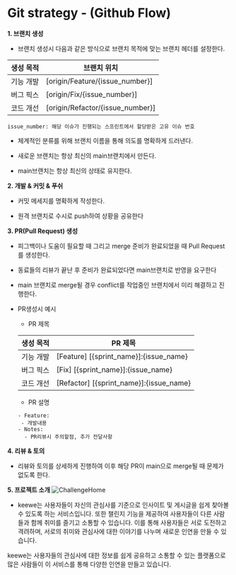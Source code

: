 # Git strategy - (Github Flow)

**1. 브랜치 생성**

- 브랜치 생성시 다음과 같은 방식으로 브랜치 목적에 맞는 브랜치 헤더를 설정한다.

| 생성 목적 | 브랜치 위치                      |
| --------- | -------------------------------- |
| 기능 개발 | [origin/Feature/{issue_number}]  |
| 버그 픽스 | [origin/Fix/{issue_number}]      |
| 코드 개선 | [origin/Refactor/{issue_number}] |

```
issue_number: 해당 이슈가 진행되는 스프린트에서 할당받은 고유 이슈 번호
```

- 체계적인 분류를 위해 브랜치 이름을 통해 의도를 명확하게 드러낸다.

- 새로운 브랜치는 항상 최신의 main브랜치에서 만든다.

- main브랜치는 항상 최신의 상태로 유지한다.

**2. 개발 & 커밋 & 푸쉬**

- 커밋 메세지를 명확하게 작성한다.

- 원격 브랜치로 수시로 push하여 상황을 공유한다

**3. PR(Pull Request) 생성**

- 피그백이나 도움이 필요할 때 그리고 merge 준비가 완료되었을 때 Pull Request를 생성한다.

- 동료들의 리뷰가 끝난 후 준비가 완료되었다면 main브랜치로 반영을 요구한다

- main 브랜치로 merge될 경우 conflict를 작업중인 브랜치에서 미리 해결하고 진행한다.

- PR생성시 예시

  - PR 제목

  | 생성 목적 | PR 제목                                 |
  | --------- | --------------------------------------- |
  | 기능 개발 | [Feature] [{sprint_name}]:{issue_name}  |
  | 버그 픽스 | [Fix] [{sprint_name}]:{issue_name}      |
  | 코드 개선 | [Refactor] [{sprint_name}]:{issue_name} |

  - PR 설명

  ```
  - Feature:
   - 개발내용
  - Notes:
    - PR리뷰시 주의할점, 추가 전달사항
  ```

**4. 리뷰 & 토의**

- 리뷰와 토의를 상세하게 진행하여 이후 해당 PR이 main으로 merge될 때 문제가 없도록 한다.


**5. 프로젝트 소개**
![ChallengeHome](https://user-images.githubusercontent.com/29995264/230901103-1a4b52f1-6659-45d8-8795-17b3459a6431.png)

- keewe는 사용자들이 자신의 관심사를 기준으로 인사이트 및 게시글을 쉽게 찾아볼 수 있도록 하는 서비스입니다. 또한 챌린지 기능을 제공하여 사용자들이 다른 사람들과 함께 취미를 즐기고 소통할 수 있습니다. 이를 통해 사용자들은 서로 도전하고 격려하며, 서로의 취미와 관심사에 대한 이야기를 나누며 새로운 인연을 만들 수 있습니다.

keewe는 사용자들의 관심사에 대한 정보를 쉽게 공유하고 소통할 수 있는 플랫폼으로 많은 사람들이 이 서비스를 통해 다양한 인연을 만들고 있습니다.


